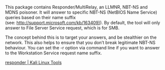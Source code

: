 
This package contains Responder/MultiRelay, an LLMNR, NBT-NS and MDNS poisoner. It will answer to specific NBT-NS (NetBIOS Name Service) queries based on their name suffix (see: [http://support.microsoft.com/kb/163409)](http://support.microsoft.com/kb/163409)). By default, the tool will only answer to File Server Service request, which is for SMB.

The concept behind this is to target your answers, and be stealthier on the network. This also helps to ensure that you don’t break legitimate NBT-NS behaviour. You can set the -r option via command line if you want to answer to the Workstation Service request name suffix.

[responder | Kali Linux Tools](https://www.kali.org/tools/responder/)